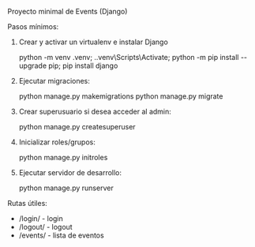 Proyecto minimal de Events (Django)

Pasos mínimos:

1. Crear y activar un virtualenv e instalar Django

   python -m venv .venv; .\.venv\Scripts\Activate; python -m pip install --upgrade pip; pip install django

2. Ejecutar migraciones:

   python manage.py makemigrations
   python manage.py migrate

3. Crear superusuario si desea acceder al admin:

   python manage.py createsuperuser

4. Inicializar roles/grupos:

   python manage.py initroles

5. Ejecutar servidor de desarrollo:

   python manage.py runserver

Rutas útiles:

- /login/ - login
- /logout/ - logout
- /events/ - lista de eventos
